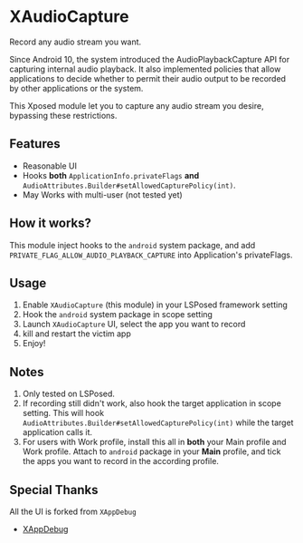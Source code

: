 # XAudioCapture

Record any audio stream you want.

Since Android 10, the system introduced the AudioPlaybackCapture API
for capturing internal audio playback. It also implemented policies that
allow applications to decide whether to permit their audio output to be recorded by
other applications or the system. 

This Xposed module let you to capture any audio stream you desire, bypassing these restrictions.

## Features

- Reasonable UI
- Hooks **both** `ApplicationInfo.privateFlags` **and** 
  `AudioAttributes.Builder#setAllowedCapturePolicy(int)`.
- May Works with multi-user (not tested yet)

## How it works?
This module inject hooks to the `android` system package, and add
`PRIVATE_FLAG_ALLOW_AUDIO_PLAYBACK_CAPTURE` into Application's privateFlags.

## Usage
1. Enable `XAudioCapture` (this module) in your LSPosed framework setting
2. Hook the `android` system package in scope setting
3. Launch `XAudioCapture` UI, select the app you want to record
4. kill and restart the victim app
5. Enjoy!

## Notes

1. Only tested on LSPosed.
2. If recording still didn't work, also hook the target application
   in scope setting. This will hook `AudioAttributes.Builder#setAllowedCapturePolicy(int)`
   while the target application calls it.
3. For users with Work profile, install this all in **both** your Main profile
   and Work profile. Attach to `android` package in your **Main** profile,
   and tick the apps you want to record in the according profile.

## Special Thanks

All the UI is forked from `XAppDebug`

- [XAppDebug](https://github.com/Palatis/XAppDebug)

